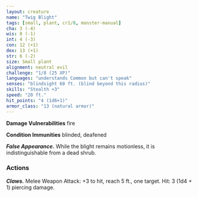 ```yaml
---
layout: creature
name: "Twig Blight"
tags: [small, plant, cr1/8, monster-manual]
cha: 3 (-4)
wis: 8 (-1)
int: 4 (-3)
con: 12 (+1)
dex: 13 (+1)
str: 6 (-2)
size: Small plant
alignment: neutral evil
challenge: "1/8 (25 XP)"
languages: "understands Common but can't speak"
senses: "blindsight 60 ft. (blind beyond this radius)"
skills: "Stealth +3"
speed: "20 ft."
hit_points: "4 (1d6+1)"
armor_class: "13 (natural armor)"
---
```


**Damage Vulnerabilities** fire

**Condition Immunities** blinded, deafened

***False Appearance.*** While the blight remains motionless, it is indistinguishable from a dead shrub.

### Actions

***Claws.*** Melee Weapon Attack: +3 to hit, reach 5 ft., one target. Hit: 3 (1d4 + 1) piercing damage.
